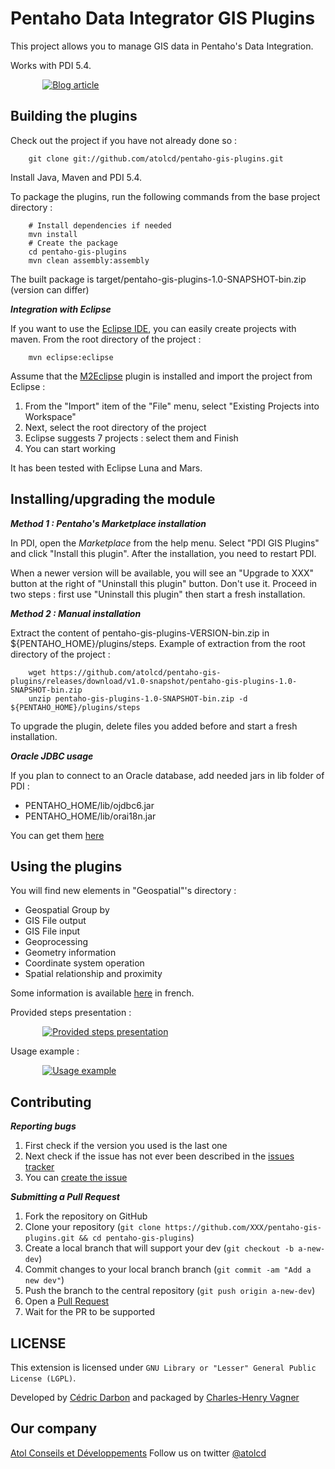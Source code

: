 Pentaho Data Integrator GIS Plugins
================================

This project allows you to manage GIS data in Pentaho's Data Integration.

Works with PDI 5.4.

&nbsp;&nbsp;&nbsp;&nbsp;&nbsp;&nbsp;&nbsp;&nbsp;&nbsp;&nbsp;&nbsp;&nbsp; [![Blog article](https://blog.atolcd.com/wp-content/uploads/sites/2/2015/06/pdi_gis_00.png)](https://blog.atolcd.com/une-extension-gis-dans-pentaho-data-integration-5/)


Building the plugins
-------------------
Check out the project if you have not already done so :

        git clone git://github.com/atolcd/pentaho-gis-plugins.git

Install Java, Maven and PDI 5.4.

To package the plugins, run the following commands from the base project directory :

        # Install dependencies if needed
        mvn install
        # Create the package
        cd pentaho-gis-plugins
        mvn clean assembly:assembly

The built package is target/pentaho-gis-plugins-1.0-SNAPSHOT-bin.zip (version can differ)


***Integration with Eclipse***

If you want to use the [Eclipse IDE](https://eclipse.org), you can easily create projects with maven. From the root directory of the project :

        mvn eclipse:eclipse

Assume that the [M2Eclipse](http://www.eclipse.org/m2e) plugin is installed and import the project from Eclipse :

1. From the "Import" item of the "File" menu, select "Existing Projects into Workspace"
2. Next, select the root directory of the project
3. Eclipse suggests 7 projects : select them and Finish
4. You can start working

It has been tested with Eclipse Luna and Mars.


Installing/upgrading the module
---------------------

***Method 1 : Pentaho's Marketplace installation***

In PDI, open the *Marketplace* from the help menu. Select "PDI GIS Plugins" and click "Install this plugin".
After the installation, you need to restart PDI.

When a newer version will be available, you will see an "Upgrade to XXX" button at the right of "Uninstall this plugin" button. Don't use it.
Proceed in two steps : first use "Uninstall this plugin" then start a fresh installation.


***Method 2 : Manual installation***

Extract the content of pentaho-gis-plugins-VERSION-bin.zip in ${PENTAHO_HOME}/plugins/steps.
Example of extraction from the root directory of the project :

        wget https://github.com/atolcd/pentaho-gis-plugins/releases/download/v1.0-snapshot/pentaho-gis-plugins-1.0-SNAPSHOT-bin.zip
        unzip pentaho-gis-plugins-1.0-SNAPSHOT-bin.zip -d ${PENTAHO_HOME}/plugins/steps

To upgrade the plugin, delete files you added before and start a fresh installation.


***Oracle JDBC usage***

If you plan to connect to an Oracle database, add needed jars in lib folder of PDI :

 - PENTAHO_HOME/lib/ojdbc6.jar
 - PENTAHO_HOME/lib/orai18n.jar

You can get them [here](http://www.oracle.com/technetwork/apps-tech/jdbc-112010-090769.html)


Using the plugins
---------------------
You will find new elements in "Geospatial"'s directory :

 - Geospatial Group by
 - GIS File output
 - GIS File input
 - Geoprocessing
 - Geometry information
 - Coordinate system operation
 - Spatial relationship and proximity

Some information is available [here](https://blog.atolcd.com/une-extension-gis-dans-pentaho-data-integration-5/) in french.

Provided steps presentation :

&nbsp;&nbsp;&nbsp;&nbsp;&nbsp;&nbsp;&nbsp;&nbsp;&nbsp;&nbsp;&nbsp;&nbsp; [![Provided steps presentation](https://lh3.googleusercontent.com/proxy/xG_Nit5UEhPvdHnrMbYiLLJhbX0Di6qeDMDgBiDQt6mCblRvfbDi8UGQyvmzTi33Xdt0-oAPIa2hVxPUYVpf=w506-h285-n)](https://www.youtube.com/watch?v=gotnjNSVcaE)

Usage example :

&nbsp;&nbsp;&nbsp;&nbsp;&nbsp;&nbsp;&nbsp;&nbsp;&nbsp;&nbsp;&nbsp;&nbsp; [![Usage example](https://lh3.googleusercontent.com/proxy/RwdveW5Zd1gPHjK0-imga_xMHp2Vgn7Roww1i1S7qlz0BA-do8CT8FLcIMg13kZ9vvurLmSZcRsH4OpXWaIq=w506-h285-n)](https://www.youtube.com/watch?v=IO0Chh0XjgY)


Contributing
---------------------
***Reporting bugs***

1. First check if the version you used is the last one
2. Next check if the issue has not ever been described in the [issues tracker](https://github.com/atolcd/pentaho-gis-plugins/issues)
3. You can [create the issue](https://github.com/atolcd/pentaho-gis-plugins/issues/new)

***Submitting a Pull Request***

1. Fork the repository on GitHub
2. Clone your repository (`git clone https://github.com/XXX/pentaho-gis-plugins.git && cd pentaho-gis-plugins`)
3. Create a local branch that will support your dev (`git checkout -b a-new-dev`)
4. Commit changes to your local branch branch (`git commit -am "Add a new dev"`)
5. Push the branch to the central repository (`git push origin a-new-dev`)
6. Open a [Pull Request](https://github.com/atolcd/pentaho-gis-plugins/pulls)
7. Wait for the PR to be supported


LICENSE
---------------------
This extension is licensed under `GNU Library or "Lesser" General Public License (LGPL)`.

Developed by [Cédric Darbon](https://twitter.com/cedricdarbon) and packaged by [Charles-Henry Vagner](https://github.com/cvagner)


Our company
---------------------
[Atol Conseils et Développements](http://www.atolcd.com)
Follow us on twitter [@atolcd](https://twitter.com/atolcd)
